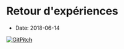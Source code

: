 # Retour d'expériences
* Date: 2018-06-14

[![GitPitch](https://gitpitch.com/assets/badge.svg)](https://gitpitch.com/mug-in-clermont-public/talks/master?grs=gitlab&t=white&p=2018-06-14-block)
